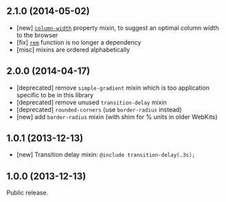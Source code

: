 ## 2.1.0 (2014-05-02)

- [new] [`column-width`](https://developer.mozilla.org/en-US/docs/Web/CSS/column-width) property mixin, to suggest an optimal column width to the browser
- [fix] [`rem`](https://github.com/guardian/guss-rem) function is no longer a dependency
- [misc] mixins are ordered alphabetically

## 2.0.0 (2014-04-17)

- [deprecated] remove `simple-gradient` mixin which is too application specific
to be in this library
- [deprecated] remove unused `transition-delay` mixin
- [deprecated] `rounded-corners` (use `border-radius` instead)
- [new] add `border-radius` mixin (with shim for % units in older WebKits)

## 1.0.1 (2013-12-13)

- [new] Transition delay mixin: `@include transition-delay(.3s);`

## 1.0.0 (2013-12-13)

Public release.
